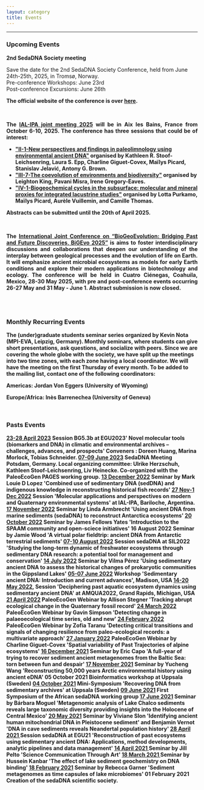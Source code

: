 ```yaml
---
layout: category
title: Events
---
```


---

<div class="intro">

<h3 class="section-title underline">Upcoming Events</h3>
 
<p><b>2nd SedaDNA Society meeting</b><p>

<p>Save the date for the 2nd SedaDNA Society Conference, held from June 24th-25th, 2025, in Tromsø, Norway. <br>
Pre-conference Workshops: June 23rd <br>
Post-conference Excursions: June 26th<p>
 
<p><b>The official website of the conference is over <a href="https://nordicsocietyoikos.glueup.com/event/2nd-sedadna-scientific-society-conference-125115/home.html" target="_blank"><b> </b>here</a>.</p>
<br>


<p align="justify">The <a href="https://ialipa-2025.sciencesconf.org/resource/page/id/43" target="_blank"><b>IAL-IPA joint meeting 2025</b></a> will be in Aix les Bains, France from October 6-10, 2025. The conference has three sessions that could be of interest: 
   <ul>
  <li><a href="https://ialipa-2025.sciencesconf.org/resource/page/id/11" target="_blank"><b> "II-1-New perspectives and findings in paleolimnology using environmental ancient DNA"</b></a> organised by <b>Kathleen R. Stoof-Leichsenring</b>, <b>Laura S. Epp</b>, <b>Charline Giguet-Covex</b>, <b>Maïlys Picard</b>, <b>Stanislav Jelavić</b>, <b>Antony G. Brown</b>.</li>
    <li><a href="https://ialipa-2025.sciencesconf.org/resource/page/id/20" target="_blank"><b> "III-7-The coevolution of environments and biodiversity"</b></a> organised by <b>Leighton King</b>, <b>Pavani Misra</b>, <b>Irene Gregory-Eaves</b>.</li>
  <li>  <a href="https://ialipa-2025.sciencesconf.org/resource/page/id/22" target="_blank"><b> "IV-1-Biogeochemical cycles in the subsurface: molecular and mineral proxies for integrated lacustrine studies"</b></a> organised by <b>Lotta Purkamo</b>, <b>Maïlys Picard</b>, <b>Aurèle Vuillemin</b>, and <b>Camille Thomas</b>. </li>
</ul> 
Abstracts can be submitted until the <b>20th of April 2025</b>.
  </p>

 <br>


<p align="justify">The <a href="https://www.iscb.org/bigevo2025/home" target="_blank"><b>International Joint Conference on “BioGeoEvolution: Bridging Past and Future Discoveries, BiGEvo 2025”</b></a> is aims to foster interdisciplinary discussions and collaborations that deepen our understanding of the interplay between geological processes and the evolution of life on Earth. It will emphasize ancient microbial ecosystems as models for early Earth conditions and explore their modern applications in biotechnology and ecology. The conference will be held in Cuatro Ciénegas, Coahuila, Mexico, 28-30 May 2025, with pre and post-conference events occurring 26-27 May and 31 May - June 1. Abstract submission is now closed.</p>


 <br>
  <br>

<h3 class="section-title underline">Monthly Recurring Events</h3>
 
<p> The <b>(under)graduate students seminar series</b> organized by Kevin Nota (MPI-EVA, Leipzig, Germany). Monthly seminars, where students can give short presentations, ask questions, and socialize with peers. Since we are covering the whole globe with the society, we have split up the meetings into two time zones, with each zone having a local coordinator. We will have the meeting on the first Thursday of every month. To be added to the mailing list, contact one of the following coordinators: </p>
 <p>Americas: <b>Jordan Von Eggers</b> (University of Wyoming)</p>
 <p>Europe/Africa: <b>Inès Barrenechea </b>(University of Geneva)</p>
<br>
 
<h3 class="section-title underline">Pasts Events</h3>
<p>
<a href="https://meetingorganizer.copernicus.org/EGU23/session/45007" target="_blank"><b>23-28 April 2023</b></a> Session BG5.3b at EGU2023' Novel molecular tools (biomarkers and DNA) in climatic and environmental archives – challenges, advances, and prospects' Conveners : Doreen Huang, Marina Morlock, Tobias Schneider. <a href="https://docs.google.com/document/d/13tvQSsiWDWVYNwo638D9ByT3cKc1HLZsXTSC_3GRtSY/edit?usp=sharing" target="_blank"><b>07-09 June 2023</b></a> SedaDNA Meeting Potsdam, Germany. Local organizing committee: Ulrike Herzschuh, Kathleen Stoof-Leichsenring, Liv Heinecke. Co-organized with the PaleoEcoGen PAGES working group. <a href="https://www.youtube.com/watch?v=MvtUTwxw7CU" target="_blank"><b>13 December 2022</b></a> Seminar by Mark Louie D Lopez 'Combined use of sedimentary DNA (sedDNA) and indigenous knowledge in reconstructing historical fish records' <a href="https://www.ial-ipa2022.com/" target="_blank"><b>27 Nov-1 Dec 2022</b></a> Session 'Molecular applications and perspectives on modern and Quaternary environmental systems' at IAL-IPA, Bariloche, Argentina. 
 <a href="https://www.youtube.com/watch?v=glktZ_Ilvuw" target="_blank"><b>17 November 2022</b></a> Seminar by Linda Armbrecht 'Using ancient DNA from marine sediments (sedaDNA) to reconstruct Antarctica ecosystems' <a href="https://www.youtube.com/watch?v=8kR3qYcEBh8" target="_blank"><b>20 October 2022</b></a> Seminar by James Fellows Yates 'Introduction to the SPAAM community and open-sciece initiatives' <b>16 August 2022</b> Seminar by Jamie Wood 'A virtual polar fieldtrip: ancient DNA from Antarctic terrestrial sediments' <a href="https://www.sil2022.org/" target="_blank"><b>07-10 August 2022</b></a> Session sedaDNA at SIL2022 'Studying the long-term dynamic of freshwater ecosystems through sedimentary DNA research: a potential tool for management and conservation' <a href="https://www.youtube.com/watch?v=wv-epbUOENw" target="_blank"><b>14 July 2022</b></a> Seminar by Vilma Pérez 'Using sedimentary ancient DNA to assess the historical changes of prokaryotic communities in the Gippsland Lakes' <a href="https://sites.google.com/wisc.edu/amqua2022-madison/workshops-and-field-trips?authuser=0/" target="_blank"><b>05-07 June 2022</b></a> Workshop 'Sedimentary ancient DNA: Introduction and current advances', Madison, USA <a href="https://jasm2022.aquaticsocieties.org/" target="_blank"><b>14-20 May 2022</b></a>, Session 'Deciphering past aquatic ecosystem dynamics using sedimentary ancient DNA' at AMQUA2022, Grand Rapids, Michigan, USA <a href="https://www.youtube.com/watch?v=4qN5l6zI0nk" target="_blank"><b>21 April 2022</b></a> PaleoEcoGen Webinar by Allison Stegner 'Tracking abrupt ecological change in the Quaternary fossil record' <a href="https://www.youtube.com/watch?v=Ub34JUDSvZI" target="_blank"><b>24 March 2022</b></a> PaleoEcoGen Webinar by Gavin Simpson 'Detecting change in palaeoecological time series, old and new' <a href="https://www.youtube.com/watch?v=AymIeFz1PwE" target="_blank"><b>24 February 2022</b></a> PaleoEcoGen Webinar by Zofia Taranu 'Detecting critical transitions and signals of changing resilience from paleo-ecological records: a multivariate approach' <a href="https://www.youtube.com/watch?v=OIGkvi7IwV0" target="_blank"><b>27 January 2022</b></a> PaleoEcoGen Webinar by Charline Giguet-Covex 'Spatial variability of Past Trajectories of alpine ecosystems' <a href="https://www.youtube.com/watch?v=wv-epbUOENw" target="_blank"><b>16 December 2021</b></a> Seminar by Eric Capo 'A full-year of trying to recover sediment ancient metagenomes from the Baltic Sea: torn between fun and despair' <a href="https://www.youtube.com/watch?v=uvcxcCdyEr8" target="_blank"><b>17 November 2021</b></a> Seminar by Yucheng Wang 'Reconstructing 50,000 years Arctic environmental history using ancient eDNA' <b>05 October 2021</b> Bioinformatics workshop at Uppsala (Sweden) <a href="https://www.youtube.com/watch?v=-57oTu1CrpU" target="_blank"><b>04 October 2021</b></a> Mini-Symposium 'Recovering DNA from sedimentary archives' at Uppsala (Sweden) <a href="https://www.youtube.com/watch?v=17sp_5l928s" target="_blank"><b>09 June 2021</b></a> First Symposium of the African sedaDNA working group <a href="https://www.youtube.com/watch?v=ioBCcIICxwQ" target="_blank"><b>17 June 2021</b></a> Seminar by Bárbara Moguel 'Metagenomic analysis of Lake Chalco sediments reveals large taxonomic diversity providing insights into the Holocene of Central Mexico' <a href="https://www.youtube.com/watch?v=0QYkxPMCQuk" target="_blank"><b>20 May 2021</b></a> Seminar by Viviane Slon 'Identifying ancient human mitochondrial DNA in Pleistocene sediment' and Benjamin Vernot 'DNA in cave sediments reveals Neandertal population history' <a href="https://meetingorganizer.copernicus.org/EGU21/session/38812" target="_blank"><b>28 April 2021 </b></a>  Session sedaDNA at EGU21 'Reconstruction of past ecosystems using sedimentary ancient DNA: Applications, method developments, analytic pipelines and data management' <a href="https://www.youtube.com/watch?v=ZPYRj8lIn-c" target="_blank"><b>14 April 2021 </b></a> Seminar by Jill Pelto 'Science Communication Through Art' <a href="https://www.youtube.com/watch?v=59ZmHbODaUk" target="_blank"><b>18 March 2021 </b></a> Seminar by Hussein Kanbar 'The effect of lake sediment geochemistry on DNA binding' <a href="https://www.youtube.com/watch?v=0xt41PY25Xs" target="_blank"><b>18 February 2021</b></a> Seminar by Rebecca Garner 'Sediment metagenomes as time capsules of lake microbiomes' <b>01 February 2021</b> Creation of the sedaDNA scientific society.</p>
</div>
